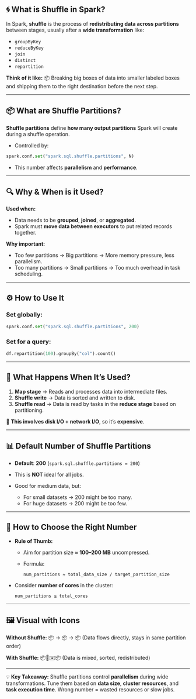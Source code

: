 ## 🌀 **What is Shuffle in Spark?**

In Spark, **shuffle** is the process of **redistributing data across partitions** between stages, usually after a **wide transformation** like:

* `groupByKey`
* `reduceByKey`
* `join`
* `distinct`
* `repartition`

**Think of it like:**
📦 Breaking big boxes of data into smaller labeled boxes and shipping them to the right destination before the next step.

---

## 📦 **What are Shuffle Partitions?**

**Shuffle partitions** define **how many output partitions** Spark will create during a shuffle operation.

* Controlled by:

```python
spark.conf.set("spark.sql.shuffle.partitions", N)
```

* This number affects **parallelism** and **performance**.

---

## 🔍 **Why & When is it Used?**

**Used when:**

* Data needs to be **grouped**, **joined**, or **aggregated**.
* Spark must **move data between executors** to put related records together.

**Why important:**

* Too few partitions → Big partitions → More memory pressure, less parallelism.
* Too many partitions → Small partitions → Too much overhead in task scheduling.

---

## ⚙ **How to Use It**

### Set globally:

```python
spark.conf.set("spark.sql.shuffle.partitions", 200)
```

### Set for a query:

```python
df.repartition(100).groupBy("col").count()
```

---

## 🔄 **What Happens When It’s Used?**

1. **Map stage** → Reads and processes data into intermediate files.
2. **Shuffle write** → Data is sorted and written to disk.
3. **Shuffle read** → Data is read by tasks in the **reduce stage** based on partitioning.

📝 **This involves disk I/O + network I/O**, so it’s **expensive**.

---

## 📊 **Default Number of Shuffle Partitions**

* **Default**: **200** (`spark.sql.shuffle.partitions = 200`)
* This is **NOT** ideal for all jobs.
* Good for medium data, but:

  * For small datasets → 200 might be too many.
  * For huge datasets → 200 might be too few.

---

## 🎯 **How to Choose the Right Number**

* **Rule of Thumb:**

  * Aim for partition size ≈ **100–200 MB** uncompressed.
  * Formula:

    ```
    num_partitions ≈ total_data_size / target_partition_size
    ```
* Consider **number of cores** in the cluster:

  ```
  num_partitions ≥ total_cores
  ```

---

## 🖼 **Visual with Icons**

**Without Shuffle:**
📦 → 📦 → 📦 (Data flows directly, stays in same partition order)

**With Shuffle:**
📦🔄✉️📦 (Data is mixed, sorted, redistributed)

---

💡 **Key Takeaway:**
Shuffle partitions control **parallelism** during wide transformations.
Tune them based on **data size**, **cluster resources**, and **task execution time**.
Wrong number = wasted resources or slow jobs.
